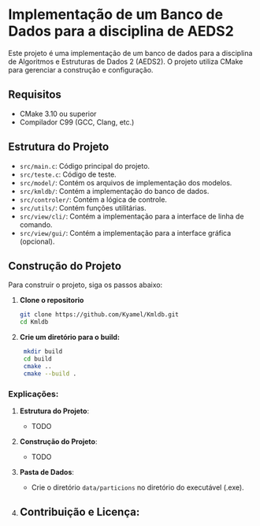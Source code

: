 # Implementação de um Banco de Dados para a disciplina de AEDS2

Este projeto é uma implementação de um banco de dados para a disciplina de Algoritmos e Estruturas de Dados 2 (AEDS2). O projeto utiliza CMake para gerenciar a construção e configuração.

## Requisitos

- CMake 3.10 ou superior
- Compilador C99 (GCC, Clang, etc.)

## Estrutura do Projeto

- `src/main.c`: Código principal do projeto.
- `src/teste.c`: Código de teste.
- `src/model/`: Contém os arquivos de implementação dos modelos.
- `src/kmldb/`: Contém a implementação do banco de dados.
- `src/controler/`: Contém a lógica de controle.
- `src/utils/`: Contém funções utilitárias.
- `src/view/cli/`: Contém a implementação para a interface de linha de comando.
- `src/view/gui/`: Contém a implementação para a interface gráfica (opcional).

## Construção do Projeto

Para construir o projeto, siga os passos abaixo:

1. **Clone o repositorio**
    ```bash
    git clone https://github.com/Kyamel/Kmldb.git
    cd Kmldb


2. **Crie um diretório para o build:**

   ```bash
    mkdir build
    cd build
    cmake ..
    cmake --build .


### Explicações:

1. **Estrutura do Projeto**:
   - TODO

2. **Construção do Projeto**:
   - TODO

3. **Pasta de Dados**:
   - Crie o diretório `data/particions` no diretório do executável (.exe).

4. **Contribuição e Licença**:
   - 